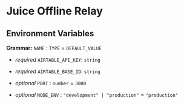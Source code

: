 # Juice Offline Relay

## Environment Variables

**Grammar:** `NAME` : `TYPE` = `DEFAULT_VALUE`

- *required* `AIRTABLE_API_KEY`: `string`
- *required* `AIRTABLE_BASE_ID`: `string`

- *optional* `PORT` : `number` = `3000`
- *optional* `NODE_ENV` : `"development" | "production"` = `"production"`
